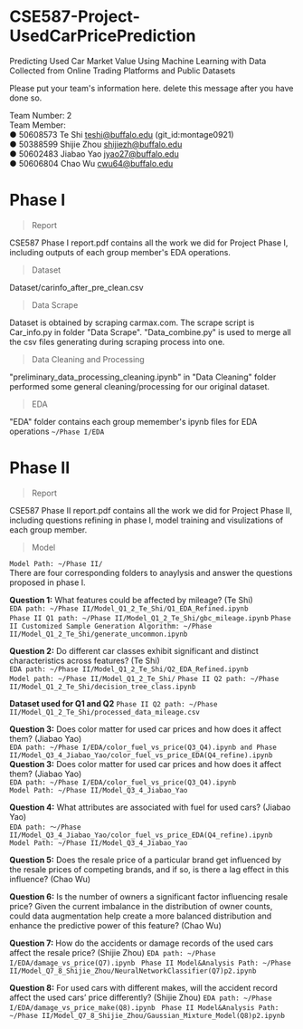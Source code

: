 # CSE587-Project-UsedCarPricePrediction

Predicting Used Car Market Value Using Machine Learning with Data Collected from Online Trading Platforms and Public Datasets

Please put your team's information here. delete this message after you have done so.

Team Number: 2  
Team Member:  
● 50608573 Te Shi teshi@buffalo.edu (git_id:montage0921)  
● 50388599 Shijie Zhou shijiezh@buffalo.edu  
● 50602483 Jiabao Yao jyao27@buffalo.edu  
● 50606804 Chao Wu cwu64@buffalo.edu

# Phase I

> Report

CSE587 Phase I report.pdf contains all the work we did for Project Phase I, including outputs of each group member's EDA operations.

> Dataset

Dataset/carinfo_after_pre_clean.csv

> Data Scrape

Dataset is obtained by scraping carmax.com. The scrape script is Car_info.py in folder "Data Scrape". "Data_combine.py" is used to merge all the csv files generating during scraping process into one.

> Data Cleaning and Processing

"preliminary_data_processing_cleaning.ipynb" in "Data Cleaning" folder performed some general cleaning/processing for our original dataset.

> EDA

"EDA" folder contains each group memember's ipynb files for EDA operations
`~/Phase I/EDA`

# Phase II

> Report

CSE587 Phase II report.pdf contains all the work we did for Project Phase II, including questions refining in phase I, model training and visulizations of each group member.

> Model

`Model Path: ~/Phase II/`  
There are four corresponding folders to anaylysis and answer the questions proposed in phase I.

**Question 1:** What features could be affected by mileage? (Te Shi)  
`EDA path: ~/Phase II/Model_Q1_2_Te_Shi/Q1_EDA_Refined.ipynb`  
`Phase II Q1 path: ~/Phase II/Model_Q1_2_Te_Shi/gbc_mileage.ipynb`
`Phase II Customized Sample Generation Algorithm: ~/Phase II/Model_Q1_2_Te_Shi/generate_uncommon.ipynb`

**Question 2:** Do different car classes exhibit significant and distinct characteristics across features? (Te Shi)  
`EDA path: ~/Phase II/Model_Q1_2_Te_Shi/Q2_EDA_Refined.ipynb`  
`Model path: ~/Phase II/Model_Q1_2_Te_Shi/`
`Phase II Q2 path: ~/Phase II/Model_Q1_2_Te_Shi/decision_tree_class.ipynb`

**Dataset used for Q1 and Q2**
`Phase II Q2 path: ~/Phase II/Model_Q1_2_Te_Shi/processed_data_mileage.csv`

**Question 3:** Does color matter for used car prices and how does it affect them? (Jiabao Yao)  
`EDA path: ~/Phase I/EDA/color_fuel_vs_price(Q3_Q4).ipynb and Phase II/Model_Q3_4_Jiabao_Yao/color_fuel_vs_price_EDA(Q4_refine).ipynb`  
**Question 3:** Does color matter for used car prices and how does it affect them? (Jiabao Yao)  
`EDA path: ~/Phase I/EDA/color_fuel_vs_price(Q3_Q4).ipynb`  
`Model Path: ~/Phase II/Model_Q3_4_Jiabao_Yao`

**Question 4:** What attributes are associated with fuel for used cars? (Jiabao Yao)  
`EDA path: ～/Phase II/Model_Q3_4_Jiabao_Yao/color_fuel_vs_price_EDA(Q4_refine).ipynb`  
`Model Path: ~/Phase II/Model_Q3_4_Jiabao_Yao`

**Question 5:** Does the resale price of a particular brand get influenced by the resale prices of competing brands, and if so, is there a lag effect in this influence? (Chao Wu)

**Question 6:** Is the number of owners a significant factor influencing resale price? Given the current imbalance in the distribution of owner counts, could data augmentation help create a more balanced distribution and enhance the predictive power of this feature? (Chao Wu)

**Question 7:** How do the accidents or damage records of the used cars affect the resale price? (Shijie Zhou)
`EDA path: ~/Phase I/EDA/damage_vs_price(Q7).ipynb `
`Phase II Model&Analysis Path: ~/Phase II/Model_Q7_8_Shijie_Zhou/NeuralNetworkClassifier(Q7)p2.ipynb`

**Question 8:** For used cars with different makes, will the accident record affect the used cars’ price differently? (Shijie Zhou)
`EDA path: ~/Phase I/EDA/damage_vs_price_make(Q8).ipynb `
`Phase II Model&Analysis Path: ~/Phase II/Model_Q7_8_Shijie_Zhou/Gaussian_Mixture_Model(Q8)p2.ipynb`
